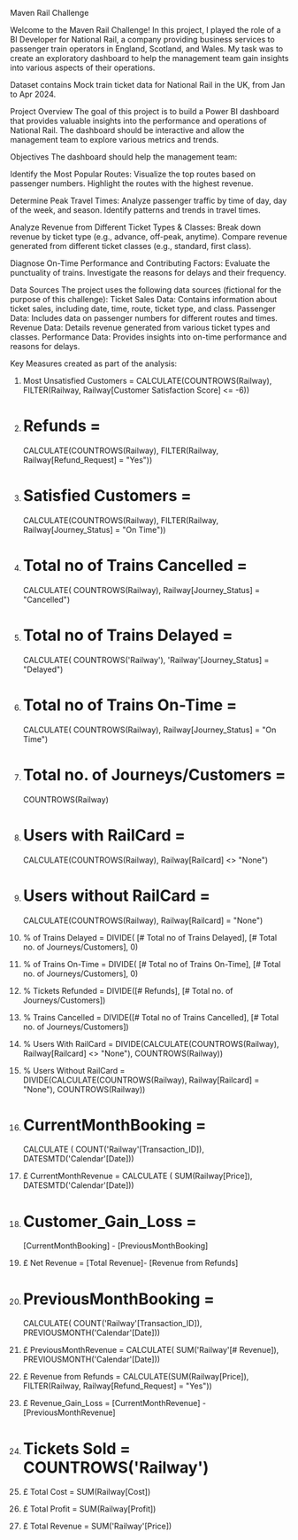 Maven Rail Challenge

Welcome to the Maven Rail Challenge! In this project, I played the role of a BI Developer for National Rail, a company providing business services to passenger train operators in England, Scotland, and Wales. My task was to create an exploratory dashboard to help the management team gain insights into various aspects of their operations.

Dataset contains Mock train ticket data for National Rail in the UK, from Jan to Apr 2024.


Project Overview
The goal of this project is to build a Power BI dashboard that provides valuable insights into the performance and operations of National Rail. The dashboard should be interactive and allow the management team to explore various metrics and trends.

Objectives
The dashboard should help the management team:

Identify the Most Popular Routes:
Visualize the top routes based on passenger numbers.
Highlight the routes with the highest revenue.

Determine Peak Travel Times:
Analyze passenger traffic by time of day, day of the week, and season.
Identify patterns and trends in travel times.

Analyze Revenue from Different Ticket Types & Classes:
Break down revenue by ticket type (e.g., advance, off-peak, anytime).
Compare revenue generated from different ticket classes (e.g., standard, first class).

Diagnose On-Time Performance and Contributing Factors:
Evaluate the punctuality of trains.
Investigate the reasons for delays and their frequency.

Data Sources
The project uses the following data sources (fictional for the purpose of this challenge):
Ticket Sales Data: Contains information about ticket sales, including date, time, route, ticket type, and class.
Passenger Data: Includes data on passenger numbers for different routes and times.
Revenue Data: Details revenue generated from various ticket types and classes.
Performance Data: Provides insights into on-time performance and reasons for delays.

Key Measures created as part of the analysis:

1.	Most Unsatisfied Customers = 
	  CALCULATE(COUNTROWS(Railway), FILTER(Railway, Railway[Customer Satisfaction Score] <= -6))

2.	# Refunds = 
	  CALCULATE(COUNTROWS(Railway), FILTER(Railway, Railway[Refund_Request] = "Yes"))

3.	# Satisfied Customers = 
	  CALCULATE(COUNTROWS(Railway), FILTER(Railway, Railway[Journey_Status] = "On Time"))

4.	# Total no of Trains Cancelled = 
  	CALCULATE(
  	COUNTROWS(Railway), 
  	Railway[Journey_Status] = "Cancelled")

5.	# Total no of Trains Delayed = 
  	CALCULATE(
  	COUNTROWS('Railway'),
  	'Railway'[Journey_Status] = "Delayed")


6.	# Total no of Trains On-Time = 
  	CALCULATE(
  	COUNTROWS(Railway),
  	Railway[Journey_Status] = "On Time")

7.	# Total no. of Journeys/Customers = 
  	COUNTROWS(Railway)

8.	# Users with RailCard = 
	  CALCULATE(COUNTROWS(Railway), Railway[Railcard] <> "None")

9.	# Users without RailCard = 
	  CALCULATE(COUNTROWS(Railway), Railway[Railcard] = "None")

10.	% of Trains Delayed = 
  	DIVIDE(
  	[# Total no of Trains Delayed],
  	[# Total no. of Journeys/Customers],
  	0)

11.	% of Trains On-Time = 
  	DIVIDE(
  	[# Total no of Trains On-Time],
  	[# Total no. of Journeys/Customers],
  	0) 


12.	% Tickets Refunded = 
	  DIVIDE([# Refunds], [# Total no. of Journeys/Customers])

13.	% Trains Cancelled = 
	  DIVIDE([# Total no of Trains Cancelled], [# Total no. of Journeys/Customers])


14.	% Users With RailCard = 
	  DIVIDE(CALCULATE(COUNTROWS(Railway), Railway[Railcard] <> "None"), COUNTROWS(Railway))


15.	% Users Without RailCard = 
	  DIVIDE(CALCULATE(COUNTROWS(Railway), Railway[Railcard] = "None"), COUNTROWS(Railway))


16.	# CurrentMonthBooking = 
  	CALCULATE (
  	COUNT('Railway'[Transaction_ID]),
  	DATESMTD('Calendar'[Date]))

17.	£ CurrentMonthRevenue = 
  	CALCULATE (
  	SUM(Railway[Price]),
  	DATESMTD('Calendar'[Date]))

18.	# Customer_Gain_Loss = 
  	[CurrentMonthBooking] - [PreviousMonthBooking]


19.	£ Net Revenue = 
  	[Total Revenue]- [Revenue from Refunds]

20.	# PreviousMonthBooking = 
  	CALCULATE(
  	COUNT('Railway'[Transaction_ID]),
  	PREVIOUSMONTH('Calendar'[Date]))
  

21.	£ PreviousMonthRevenue = 
  	CALCULATE(
  	SUM('Railway'[# Revenue]),
  	PREVIOUSMONTH('Calendar'[Date]))


22.	£ Revenue from Refunds = 
  	CALCULATE(SUM(Railway[Price]), FILTER(Railway, Railway[Refund_Request] = "Yes"))


23.	£ Revenue_Gain_Loss = 
  	[CurrentMonthRevenue] - [PreviousMonthRevenue]

24.	# Tickets Sold = COUNTROWS('Railway')

25.	£ Total Cost = SUM(Railway[Cost])

26.	£ Total Profit = SUM(Railway[Profit])

27.	£ Total Revenue = SUM('Railway'[Price])

